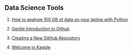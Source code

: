## Data Science Tools

1. [How to analyse 100 GB of data on your laptop with Python](https://towardsdatascience.com/how-to-analyse-100s-of-gbs-of-data-on-your-laptop-with-python-f83363dda94)

2. [Gentle Introduction to Github](https://lgatto.github.io/github-intro/)

3. [Creating a New GitHub Repository](https://www.youtube.com/watch?v=LR5BYZjuXMU)

4. [Welcome to Kaggle](https://www.kaggle.com/c/titanic)
